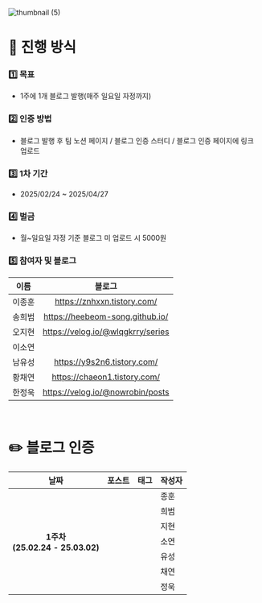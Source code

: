 ![thumbnail (5)](https://github.com/user-attachments/assets/1951437c-5ac3-4712-8735-2c4d05deb295)
# 👥 진행 방식
### 1️⃣ 목표
- 1주에 1개 블로그 발행(매주 일요일 자정까지)
### 2️⃣ 인증 방법
- 블로그 발행 후 팀 노션 페이지 / 블로그 인증 스터디 / 블로그 인증 페이지에 링크 업로드
### 3️⃣ 1차 기간
- 2025/02/24 ~ 2025/04/27
### 4️⃣ 벌금
- 월~일요일 자정 기준 블로그 미 업로드 시 5000원
### 5️⃣ 참여자 및 블로그
| **이름**    | **블로그**       |  
|:-----------:|:----------------:|
| 이종훈      | https://znhxxn.tistory.com/       |  
| 송희범      | https://heebeom-song.github.io/   |  
| 오지현      | https://velog.io/@wlqgkrry/series |   
| 이소연      |                                   |
| 남유성      | https://y9s2n6.tistory.com/       | 
| 황채연      | https://chaeon1.tistory.com/      | 
| 한정욱      | https://velog.io/@nowrobin/posts  | 

<br />

# ✏️ 블로그 인증
<table>
  <thead>
    <tr>
      <th align="center">날짜</th>
      <th align="center">포스트</th>
      <th align="center">태그</th>
      <th align="center">작성자</th>
    </tr>
  </thead>
  <tbody>
    <tr>
      <th rowspan=8 align="center">1주차<br />(25.02.24 - 25.03.02)</th>
      <td></td>
      <td></td>
      <td>종훈</td>
    </tr>
    <tr>
      <td></td>
      <td></td>
      <td>희범</td>
    </tr>
    <tr>
      <td></td>
      <td></td>
      <td>지현</td>
    </tr>
    <tr>
      <td></td>
      <td></td>
      <td>소연</td>
    </tr>
    <tr>
      <td></td>
      <td></td>
      <td>유성</td>
    </tr>
    <tr>
      <td></td>
      <td></td>
      <td>채연</td>
    </tr>
    <tr>
      <td></td>
      <td></td>
      <td>정욱</td>
    </tr>
</table>
